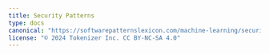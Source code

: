 ```yaml
---
title: Security Patterns
type: docs
canonical: "https://softwarepatternslexicon.com/machine-learning/security-patterns"
license: "© 2024 Tokenizer Inc. CC BY-NC-SA 4.0"
---
```

